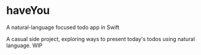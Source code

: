 # haveYou
A natural-language focused todo app in Swift

A casual side project, exploring ways to present today's todos using natural language.
WIP
